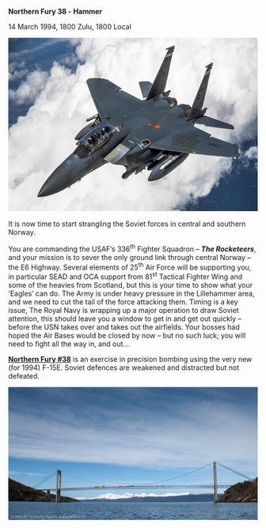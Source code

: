 **Northern Fury 38 -** **Hammer**

14 March 1994, 1800 Zulu, 1800 Local

<img src="/assets\images\aar\nf\nfpart3\nf38\image1.jpeg" style="width:6.5in;height:3.65625in" alt="Just How Stealthy Is The U.S. Air Force&amp;#39;s New F-15?" />

It is now time to start strangling the Soviet forces in central and
southern Norway.

You are commanding the USAF’s 336<sup>th</sup> Fighter Squadron – ***The
Rocketeers***, and your mission is to sever the only ground link through
central Norway – the E6 Highway. Several elements of 25<sup>th</sup> Air
Force will be supporting you, in particular SEAD and OCA support from
81<sup>st</sup> Tactical Fighter Wing and some of the heavies from
Scotland, but this is your time to show what your ‘Eagles’ can do. The
Army is under heavy pressure in the Lillehammer area, and we need to cut
the tail of the force attacking them. Timing is a key issue, The Royal
Navy is wrapping up a major operation to draw Soviet attention, this
should leave you a window to get in and get out quickly – before the USN
takes over and takes out the airfields. Your bosses had hoped the Air
Bases would be closed by now – but no such luck; you will need to fight
all the way in, and out…

**<u>Northern Fury \#38</u>** is an exercise in precision bombing using
the very new (for 1994) F-15E. Soviet defences are weakened and
distracted but not defeated.

<img src="/assets\images\aar\nf\nfpart3\nf38\image2.jpeg" style="width:6.5in;height:2.80347in" alt="Skjomen Bridge" />
